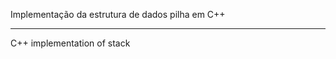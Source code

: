 Implementação da estrutura de dados pilha em C++

------------------------------------------------

C++ implementation of stack
